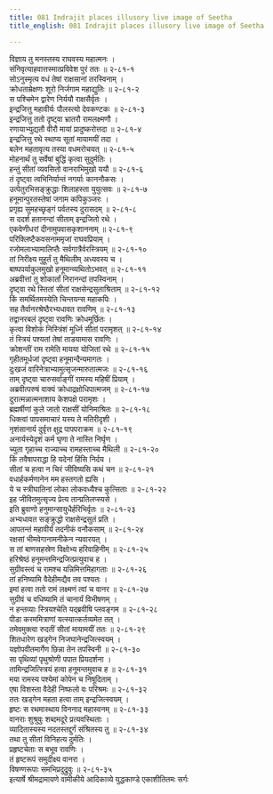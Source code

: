 ```yaml
---
title: 081 Indrajit places illusory live image of Seetha
title_english: 081 Indrajit places illusory live image of Seetha

---
```

विज्ञाय तु मनस्तस्य राघवस्य महात्मनः ।  
संनिवृत्याहवात्तस्मात्प्रविवेश पुरं ततः ॥ २-८१-१  
सोऽनुस्मृत्य वधं तेषां राक्षसानां तरस्विनाम् ।  
क्रोधताम्रेक्षणः शूरो निर्जगाम महाद्युतिः ॥ २-८१-२  
स पश्चिमेन द्वारेण निर्ययौ राक्षसैर्वृतः ।  
इन्द्रजित्तु महावीर्यः पौलस्त्यो देवकण्टकः ॥ २-८१-३  
इन्द्रजित्तु ततो दृष्ट्वा भ्रातरौ रामलक्ष्मणौ ।  
रणायाभ्युद्यतौ वीरौ मायां प्रादुष्करोत्तदा ॥ २-८१-४  
इन्द्रजित्तु रथे स्थाप्य सूतां मायामयीं तदा ।  
बलेन महतावृत्य तस्या वधमरोचयत् ॥ २-८१-५  
मोहनार्थं तु सर्वेषां बुद्धिं कृत्वा सुदुर्मतिः ।  
हन्तुं सीतां व्यवसितो वानराभिमुखो ययौ ॥ २-८१-६  
तं दृष्ट्वा त्वभिनिर्यान्तं नगर्याः काननौकसः ।  
उत्पेतुरभिसङ्क्रुद्धाः शिलाहस्ता युयुत्सवः ॥ २-८१-७  
हनूमान्पुरतस्तेषां जगाम कपिकुञ्जरः ।  
प्रगृह्य सुमहच्छृङ्गं पर्वतस्य दुरासदम् ॥ २-८१-८  
स ददर्श हतानन्दां सीताम् इन्द्रजितो रथे ।  
एकवेणीधरां दीनामुपवासकृशाननाम् ॥ २-८१-९  
परिक्लिष्टैकवसनाममृजां राघवप्रियाम् ।  
रजोमलाभ्यामालिप्तैः सर्वगात्रैर्वरस्त्रियम् ॥ २-८१-१०  
तां निरीक्ष्य मुहूर्तं तु मैथिलीम् अध्यवस्य च ।  
बाष्पपर्याकुलमुखो हनूमान्व्यथितोऽभवत् ॥ २-८१-११  
अब्रवीत्तां तु शोकार्तां निरानन्दां तपस्विनाम् ।  
दृष्ट्वा रथे स्तितां सीतां राक्षसेन्द्रसुताश्रिताम् ॥ २-८१-१२  
किं समर्थितमस्येति चिन्तयन्स महाकपिः ।  
सह तैर्वानरश्रेष्ठैरभ्यधावत रावणिम् ॥ २-८१-१३  
तद्वानरबलं दृष्ट्वा रावणिः क्रोधमूर्छितः ।  
कृत्वा विशोकं निस्त्रिंशं मूर्ध्नि सीतां परामृशत् ॥ २-८१-१४  
तं स्त्रियं पश्यतां तेषां ताडयामास रावणिः ।  
क्रोशन्तीं राम रामेति मायया योजितां रथे ॥ २-८१-१५  
गृहीतमूर्धजां दृष्ट्वा हनूमान्दैन्यमागतः ।  
दुःखजं वारिनेत्राभ्यामुत्सृजन्मारुतात्मजः ॥ २-८१-१६  
ताम् दृष्ट्वा चारुसर्वाङ्गीं रामस्य महिषीं प्रियाम् ।  
अब्रवीत्परुषं वाक्यं क्रोधाद्रक्षोधिपात्मजम् ॥ २-८१-१७  
दुरात्मन्नात्मनाशाय केशपक्षे परामृशः ।  
ब्रह्मर्षीणां कुले जातो राक्षसीं योनिमाश्रितः ॥ २-८१-१८  
धिक्त्वां पापसमाचारं यस्य ते मतिरीदृशी ।  
नृशंसानार्य दुर्वृत्त क्षुद्र पापपराक्रम ॥ २-८१-१९  
अनार्यस्येदृशं कर्म घृणा ते नास्ति निर्घृण ।  
च्युता गृहाच्च राज्याच्च रामहस्ताच्च मैथिली ॥ २-८१-२०  
किं तवैषापराद्धा हि यदेनां हिंसि निर्दय ।  
सीतां च हत्वा न चिरं जीविष्यसि कथं चन ॥ २-८१-२१  
वधार्हकर्मणानेन मम हस्तगतो ह्यसि ।  
ये च स्त्रीघातिनां लोका लोकवध्यैश्च कुत्सिताः ॥ २-८१-२२  
इह जीवितमुत्सृज्य प्रेत्य तान्प्रतिलप्स्यसे ।  
इति ब्रुवाणो हनुमान्सायुधैर्हरिभिर्वृतः ॥ २-८१-२३  
अभ्यधावत सङ्क्रुद्धो राक्षसेन्द्रसुतं प्रति ।  
आपतन्तं महावीर्यं तदनीकं वनौकसाम् ॥ २-८१-२४  
रक्षसां भीमवेगानामनीकेन न्यवारयत् ।  
स तां बाणसहस्रेण विक्षोभ्य हरिवाहिनीम् ॥ २-८१-२५  
हरिश्रेष्ठं हनूमन्तमिन्द्रजित्प्रत्युवाच ह ।  
सुग्रीवस्त्वं च रामश्च यन्निमित्तमिहागताः ॥ २-८१-२६  
तां हनिष्यामि वैदेहीमद्यैव तव पश्यतः ।  
इमां हत्वा ततो रामं लक्ष्मणं त्वां च वानर ॥ २-८१-२७  
सुग्रीवं च वधिष्यामि तं चानार्यं विभीषणम् ।  
न हन्तव्याः स्त्रियश्चेति यद्ब्रवीषि प्लवङ्गम ॥ २-८१-२८  
पीडा करममित्राणां यत्स्यात्कर्तव्यमेत तत् ।  
तमेवमुक्त्वा रुदतीं सीतां मायामयीं ततः ॥ २-८१-२९  
शितधारेण खड्गेन निजघानेन्द्रजित्स्वयम् ।  
यज्ञोपवीतमार्गेण छिन्ना तेन तपस्विनी ॥ २-८१-३०  
सा पृथिव्यां पृथुश्रोणी पपात प्रियदर्शना ।  
तामिन्द्रजित्स्त्रियं हत्वा हनूमन्तमुवाच ह ॥ २-८१-३१  
मया रामस्य पश्येमां कोपेन च निषूदिताम् ।  
एषा विशस्ता वैदेही निष्फलो वः परिश्रमः ॥ २-८१-३२  
ततः खड्गेन महता हत्वा ताम् इन्द्रजित्स्वयम् ।  
हृष्टः स रथमास्थाय विननाद महास्वनम् ॥ २-८१-३३  
वानराः शुश्रुवुः शब्दमदूरे प्रत्यवस्थिताः ।  
व्यादितास्यस्य नदतस्तद्दुर्गं संश्रितस्य तु ॥ २-८१-३४  
तथा तु सीतां विनिहत्य दुर्मतिः ।  
प्रहृष्टचेताः स बभूव रावणिः ।  
तं हृष्टरूपं समुदीक्ष्य वानरा ।  
विषण्णरूपाः समभिप्रदुद्रुवुः ॥ २-८१-३५  
इत्यार्षे श्रीमद्रामायणे वामीकीये आदिकाव्ये युद्धकाण्डे एकाशीतितमः सर्गः